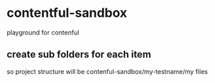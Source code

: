 # contentful-sandbox
playground for contenful


## create sub folders for each item

so project structure will be contenful-sandbox/my-testname/my files

